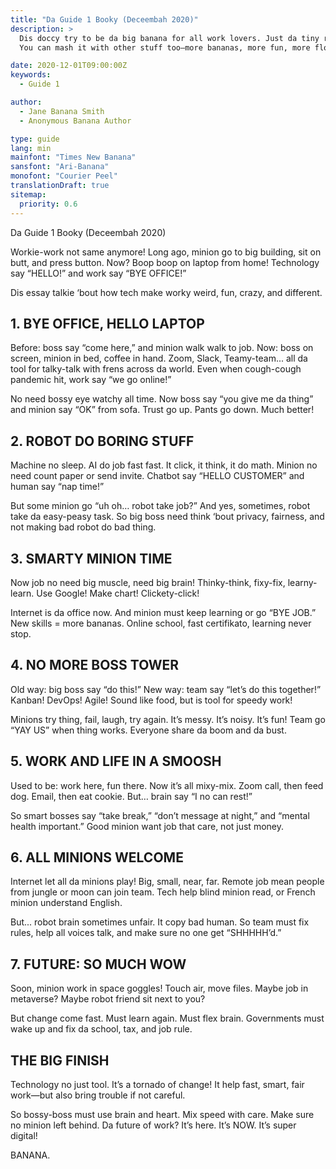 ```yaml
---
title: "Da Guide 1 Booky (Deceembah 2020)"
description: >
  Dis doccy try to be da big banana for all work lovers. Just da tiny rule bits to start da party.  
  You can mash it with other stuff too—more bananas, more fun, more flowy-wow!

date: 2020-12-01T09:00:00Z
keywords:
  - Guide 1

author:
  - Jane Banana Smith
  - Anonymous Banana Author

type: guide
lang: min
mainfont: "Times New Banana"
sansfont: "Ari-Banana"
monofont: "Courier Peel"
translationDraft: true
sitemap:
  priority: 0.6
---
```


Da Guide 1 Booky (Deceembah 2020)

Workie-work not same anymore! Long ago, minion go to big building, sit on butt, and press button. Now? Boop boop on laptop from home! Technology say “HELLO!” and work say “BYE OFFICE!”

Dis essay talkie ‘bout how tech make worky weird, fun, crazy, and different.

## 1. BYE OFFICE, HELLO LAPTOP

Before: boss say “come here,” and minion walk walk to job. Now: boss on screen, minion in bed, coffee in hand. Zoom, Slack, Teamy-team... all da tool for talky-talk with frens across da world. Even when cough-cough pandemic hit, work say “we go online!”

No need bossy eye watchy all time. Now boss say “you give me da thing” and minion say “OK” from sofa. Trust go up. Pants go down. Much better!

## 2. ROBOT DO BORING STUFF

Machine no sleep. AI do job fast fast. It click, it think, it do math. Minion no need count paper or send invite. Chatbot say “HELLO CUSTOMER” and human say “nap time!”

But some minion go “uh oh… robot take job?” And yes, sometimes, robot take da easy-peasy task. So big boss need think ‘bout privacy, fairness, and not making bad robot do bad thing.

## 3. SMARTY MINION TIME

Now job no need big muscle, need big brain! Thinky-think, fixy-fix, learny-learn. Use Google! Make chart! Clickety-click!

Internet is da office now. And minion must keep learning or go “BYE JOB.” New skills = more bananas. Online school, fast certifikato, learning never stop.

## 4. NO MORE BOSS TOWER

Old way: big boss say “do this!” New way: team say “let’s do this together!” Kanban! DevOps! Agile! Sound like food, but is tool for speedy work!

Minions try thing, fail, laugh, try again. It’s messy. It’s noisy. It’s fun! Team go “YAY US” when thing works. Everyone share da boom and da bust.

## 5. WORK AND LIFE IN A SMOOSH

Used to be: work here, fun there. Now it’s all mixy-mix. Zoom call, then feed dog. Email, then eat cookie. But… brain say “I no can rest!”

So smart bosses say “take break,” “don’t message at night,” and “mental health important.” Good minion want job that care, not just money.

## 6. ALL MINIONS WELCOME

Internet let all da minions play! Big, small, near, far. Remote job mean people from jungle or moon can join team. Tech help blind minion read, or French minion understand English.

But... robot brain sometimes unfair. It copy bad human. So team must fix rules, help all voices talk, and make sure no one get “SHHHHH’d.”

## 7. FUTURE: SO MUCH WOW

Soon, minion work in space goggles! Touch air, move files. Maybe job in metaverse? Maybe robot friend sit next to you?

But change come fast. Must learn again. Must flex brain. Governments must wake up and fix da school, tax, and job rule.

## THE BIG FINISH

Technology no just tool. It’s a tornado of change! It help fast, smart, fair work—but also bring trouble if not careful.

So bossy-boss must use brain and heart. Mix speed with care. Make sure no minion left behind. Da future of work? It’s here. It’s NOW. It’s super digital!

BANANA.
